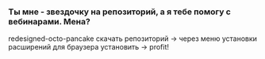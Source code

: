 ### Ты мне - звездочку на репозиторий, а я тебе помогу с вебинарами. Мена? 
redesigned-octo-pancake
скачать репозиторий -> через меню установки расширений для браузера установить -> profit!